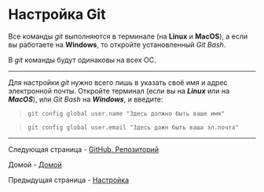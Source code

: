 # Настройка Git

Все команды *git* выполняются в терминале (на **Linux** и **MacOS**), а если вы работаете на **Windows**, то откройте установленный *Git Bash*. 

В *git* команды будут одинаковы на всех ОС.

---

Для настройки *git* нужно всего лишь в указать своё имя и адрес электронной почты.
Откройте терминал (если вы на ***Linux*** или на ***MacOS***), или *Git Bash* на ***Windows***, и введите: 

> `git config ­­global user.name "Здесь должно быть ваше имя"`

> `git config ­­global user.email "Здесь дожн быть ваша эл.почта"`

---

Cледующая страница - [GitHub. Репозиторий](repo4.md)

Домой - [Домой](Glavnyy.md)

Предыдущая страница - [Настройка](Nastr3.md)
